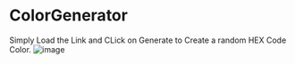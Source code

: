 # ColorGenerator

Simply Load the Link and CLick on Generate to Create a random HEX Code Color.
![image](https://user-images.githubusercontent.com/51352120/204105714-1846ac73-f214-48f5-af52-dac3659972bb.png)
